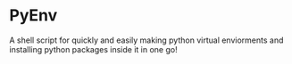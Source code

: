 # PyEnv
A shell script for quickly and easily making python virtual enviorments and installing python packages inside it in one go!
